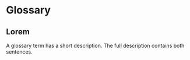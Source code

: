 # Glossary

## Lorem 

A glossary term has a short description. The full description contains both sentences.